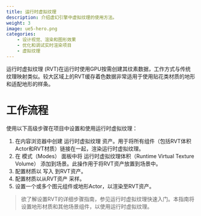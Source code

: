 ```yaml
---
title: 运行时虚拟纹理
description: 介绍虚幻引擎中虚拟纹理的使用方法。
weight: 3
image: ue5-hero.png
categories:
    - 设计视觉、渲染和图形效果
    - 优化和调试实时渲染项目
    - 虚拟纹理
---
```

运行时虚拟纹理 (RVT)在运行时使用GPU按需创建其纹素数据，工作方式与传统纹理映射类似。较大区域上的RVT缓存着色数据非常适用于使用贴花类材质的地形和适配地形的样条。

# 工作流程
使用以下高级步骤在项目中设置和使用运行时虚拟纹理：

1. 在内容浏览器中创建 运行时虚拟纹理 资产。用于将所有组件（包括RVT体积Actor和RVT材质）链接在一起，渲染运行时虚拟纹理。
2. 在 模式（Modes） 面板中将 运行时虚拟纹理体积（Runtime Virtual Texture Volume） 添加到场景。此操作用于将RVT资产放置到场景中。
3. 配置材质以 写入 到RVT资产。
4. 配置材质以从RVT资产 采样。
5. 设置一个或多个图元组件或地形Actor，以渲染至RVT资产。

> 欲了解设置RVT的详细步骤指南，参见运行时虚拟纹理快速入门。本指南将设置地形材质和其他场景组件，以使用运行时虚拟纹理。